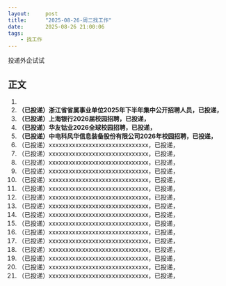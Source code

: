 ```yaml
---
layout:     post
title:      "2025-08-26-周二找工作"
date:       2025-08-26 21:00:06
tags:
    - 找工作
---
```


投递外企试试




## 正文

1. 
1. **（已投递）浙江省省属事业单位2025年下半年集中公开招聘人员，已投递，**
1. **（已投递）上海银行2026届校园招聘，已投递，**
1. **（已投递）华友钴业2026全球校园招聘，已投递，**
1. **（已投递）中电科风华信息装备股份有限公司2026年校园招聘，已投递，**
1. （已投递）xxxxxxxxxxxxxxxxxxxxxxxxxxxxxx，已投递，
1. （已投递）xxxxxxxxxxxxxxxxxxxxxxxxxxxxxx，已投递，
1. （已投递）xxxxxxxxxxxxxxxxxxxxxxxxxxxxxx，已投递，
1. （已投递）xxxxxxxxxxxxxxxxxxxxxxxxxxxxxx，已投递，
1. （已投递）xxxxxxxxxxxxxxxxxxxxxxxxxxxxxx，已投递，
1. （已投递）xxxxxxxxxxxxxxxxxxxxxxxxxxxxxx，已投递，
1. （已投递）xxxxxxxxxxxxxxxxxxxxxxxxxxxxxx，已投递，
1. （已投递）xxxxxxxxxxxxxxxxxxxxxxxxxxxxxx，已投递，
1. （已投递）xxxxxxxxxxxxxxxxxxxxxxxxxxxxxx，已投递，
1. （已投递）xxxxxxxxxxxxxxxxxxxxxxxxxxxxxx，已投递，
1. （已投递）xxxxxxxxxxxxxxxxxxxxxxxxxxxxxx，已投递，
1. （已投递）xxxxxxxxxxxxxxxxxxxxxxxxxxxxxx，已投递，
1. （已投递）xxxxxxxxxxxxxxxxxxxxxxxxxxxxxx，已投递，
1. （已投递）xxxxxxxxxxxxxxxxxxxxxxxxxxxxxx，已投递，
1. （已投递）xxxxxxxxxxxxxxxxxxxxxxxxxxxxxx，已投递，
1. （已投递）xxxxxxxxxxxxxxxxxxxxxxxxxxxxxx，已投递，











